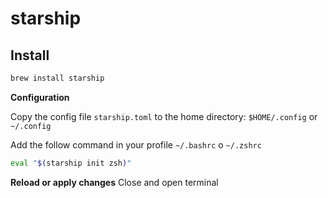 # starship

## Install

```bash
brew install starship
```

**Configuration**

Copy the config file `starship.toml` to the home directory: `$HOME/.config` or `~/.config`

Add the follow command in your profile `~/.bashrc` o `~/.zshrc`

```bash
eval "$(starship init zsh)"
```


**Reload or apply changes**
Close and open terminal
